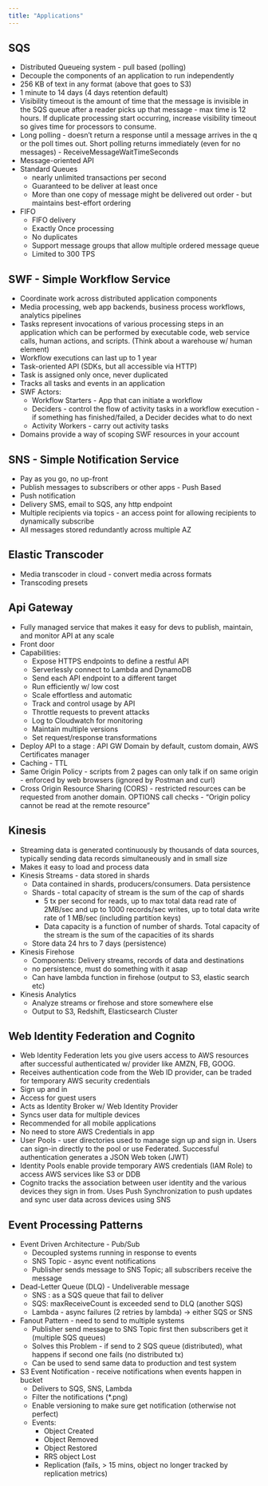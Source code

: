 ```yaml
---
title: "Applications"
---
```



## SQS
* Distributed Queueing system - pull based (polling)
* Decouple the components of an application to run independently
* 256 KB of text in any format (above that goes to S3)
* 1 minute to 14 days (4 days retention default)
* Visibility timeout is the amount of time that the message is invisible in the SQS queue after a reader picks up that message - max time is 12 hours. If duplicate processing start occurring, increase visibility timeout so gives time for processors to consume.
* Long polling - doesn’t return a response until a message arrives in the q or the poll times out. Short polling returns immediately (even for no messages) - ReceiveMessageWaitTimeSeconds
* Message-oriented API
* Standard Queues
    * nearly unlimited transactions per second
    * Guaranteed to be deliver at least once
    * More than one copy of message might be delivered out order - but maintains best-effort ordering
* FIFO
    * FIFO delivery
    * Exactly Once processing
    * No duplicates
    * Support message groups that allow multiple ordered message queue
    * Limited to 300 TPS

## SWF - Simple Workflow Service
* Coordinate work across distributed application components
* Media processing, web app backends, business process workflows, analytics pipelines 
* Tasks represent invocations of various processing steps in an application which can be performed by executable code, web service calls, human actions, and scripts. (Think about a warehouse w/ human element)
* Workflow executions can last up to 1 year
* Task-oriented API (SDKs, but all accessible via HTTP)
* Task is assigned only once, never duplicated
* Tracks all tasks and events in an application
* SWF Actors:
    * Workflow Starters - App that can initiate a workflow
    * Deciders - control the flow of activity tasks in a workflow execution - if something has finished/failed, a Decider decides what to do next
    * Activity Workers - carry out activity tasks
* Domains provide a way of scoping SWF resources in your account

## SNS - Simple Notification Service
* Pay as you go, no up-front
* Publish messages to subscribers or other apps - Push Based
* Push notification
* Delivery SMS, email to SQS, any http endpoint
* Multiple recipients via topics - an access point for allowing recipients to dynamically subscribe 
* All messages stored redundantly across multiple AZ

## Elastic Transcoder
* Media transcoder in cloud - convert media across formats
* Transcoding presets

## Api Gateway
* Fully managed service that makes it easy for devs to publish, maintain, and monitor API at any scale
* Front door
* Capabilities:
    * Expose HTTPS endpoints to define a restful API
    * Serverlessly connect to Lambda and DynamoDB
    * Send each API endpoint to a  different target
    * Run efficiently w/ low cost
    * Scale effortless and automatic
    * Track and control usage by API
    * Throttle requests to prevent attacks
    * Log to Cloudwatch for monitoring
    * Maintain multiple versions
    * Set request/response transformations
* Deploy API to a stage : API GW Domain by default, custom domain, AWS Certificates manager
* Caching - TTL
* Same Origin Policy - scripts from 2 pages can only talk if on same origin - enforced by web browsers (ignored by Postman and curl)
* Cross Origin Resource Sharing (CORS) - restricted resources can be requested from another domain. OPTIONS call checks - “Origin policy cannot be read at the remote resource”

## Kinesis
* Streaming data is generated continuously by thousands of data sources, typically sending data records simultaneously and in small size
* Makes it easy to load and process data
* Kinesis Streams - data stored in shards
    * Data contained in shards, producers/consumers. Data persistence
    * Shards - total capacity of stream is the sum of the cap of shards
        * 5 tx per second for reads, up to max total data read rate of 2MB/sec and up to 1000 records/sec writes, up to total data write rate of 1 MB/sec (including partition keys)
        * Data capacity is a function of number of shards. Total capacity of the stream is the sum of the capacities of its shards
    * Store data 24 hrs to 7 days (persistence)
* Kinesis Firehose
    * Components: Delivery streams, records of data and destinations
    * no persistence, must do something with it asap
    * Can have lambda function in firehose (output to S3, elastic search etc)
* Kinesis Analytics
    * Analyze streams or firehose and store somewhere else
    * Output to S3, Redshift, Elasticsearch Cluster

## Web Identity Federation and Cognito
* Web Identity Federation lets you give users access to AWS resources after successful authenticated w/ provider like AMZN, FB, GOOG.
* Receives authentication code from the Web ID provider, can be traded for temporary AWS security credentials
* Sign up and in
* Access for guest users
* Acts as Identity Broker w/ Web Identity Provider
* Syncs user data for multiple devices
* Recommended for all mobile applications
* No need to store AWS Credentials in app
* User Pools - user directories used to manage sign up and sign in. Users can sign-in directly to the pool or use Federated. Successful authentication generates a JSON Web token (JWT)
* Identity Pools enable provide temporary AWS credentials (IAM Role) to access AWS services like S3 or DDB
* Cognito tracks the association between user identity and the various devices they sign in from. Uses Push Synchronization to push updates and sync user data across devices using SNS


## Event Processing Patterns
* Event Driven Architecture - Pub/Sub 
    * Decoupled systems running in response to events
    * SNS Topic - async event notifications 
    * Publisher sends message to SNS Topic; all subscribers receive the message
* Dead-Letter Queue (DLQ) - Undeliverable message
    * SNS : as a SQS queue that fail to deliver
    * SQS: maxReceiveCount is exceeded send to DLQ (another SQS)
    * Lambda - async failures (2 retries by lambda) -> either SQS or SNS 
* Fanout Pattern - need to send to multiple systems
    * Publisher send message to SNS Topic first then subscribers get it (multiple SQS queues)
    * Solves this Problem - if send to 2 SQS queue (distributed), what happens if second one fails (no distributed tx) 
    * Can be used to send same data to production and test system 
* S3 Event Notification - receive notifications when events happen in bucket
    * Delivers to SQS, SNS, Lambda 
    * Filter the notifications (*.png)
    * Enable versioning to make sure get notification (otherwise not perfect) 
    * Events:
        * Object Created
        * Object Removed
        * Object Restored
        * RRS object Lost
        * Replication (fails, > 15 mins, object no longer tracked by replication metrics)





